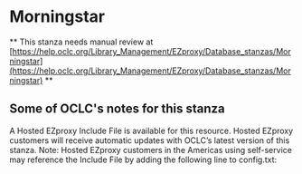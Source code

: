 # Morningstar
** This stanza needs manual review at [https://help.oclc.org/Library_Management/EZproxy/Database_stanzas/Morningstar](https://help.oclc.org/Library_Management/EZproxy/Database_stanzas/Morningstar) **

## Some of OCLC's notes for this stanza

A Hosted EZproxy Include File is available for this resource. Hosted EZproxy customers will receive automatic updates with OCLC&rsquo;s latest version of this stanza. Note: Hosted EZproxy customers in the Americas using self-service may reference the Include File by adding the following line to config.txt:

&nbsp;
